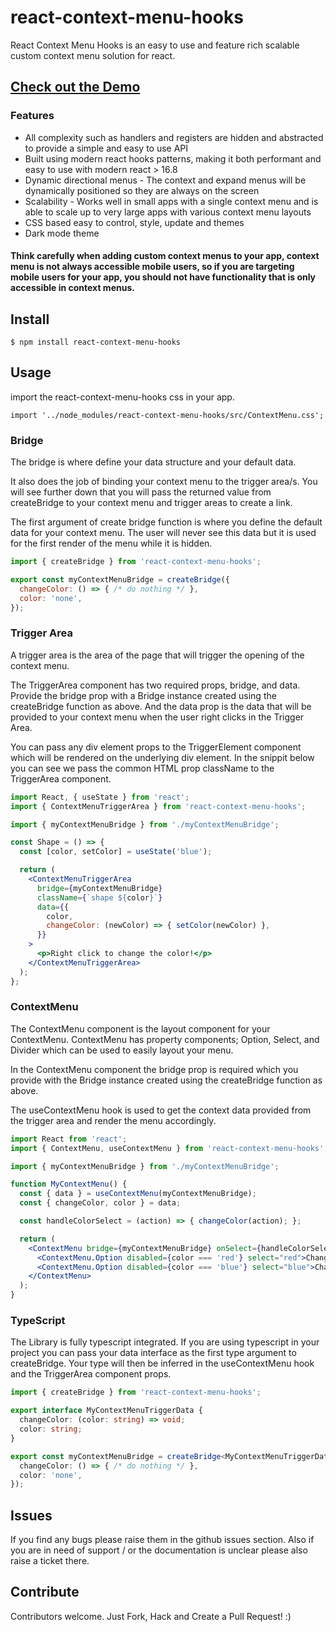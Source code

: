 # react-context-menu-hooks

React Context Menu Hooks is an easy to use and feature rich scalable custom context menu solution for react.

## [Check out the Demo](https://jazzbrown1.github.io/react-context-menu-hooks/)

### Features
- All complexity such as handlers and registers are hidden and abstracted to provide a simple and easy to use API
- Built using modern react hooks patterns, making it both performant and easy to use with modern react > 16.8
- Dynamic directional menus - The context and expand menus will be dynamically positioned so they are always on the screen
- Scalability - Works well in small apps with a single context menu and is able to scale up to very large apps with various context menu layouts
- CSS based easy to control, style, update and themes
- Dark mode theme

#### Think carefully when adding custom context menus to your app, context menu is not always accessible mobile users, so if you are targeting mobile users for your app, you should not have functionality that is only accessible in context menus.

## Install
```
$ npm install react-context-menu-hooks
```


## Usage

import the react-context-menu-hooks css in your app.

```tsx
import '../node_modules/react-context-menu-hooks/src/ContextMenu.css';
```


### Bridge

The bridge is where define your data structure and your default data.

It also does the job of binding your context menu to the trigger area/s. You will see further down that you will pass the returned value from createBridge to your context menu and trigger areas to create a link.

The first argument of create bridge function is where you define the default data for your context menu. The user will never see this data but it is used for the first render of the menu while it is hidden.

```js
import { createBridge } from 'react-context-menu-hooks';

export const myContextMenuBridge = createBridge({
  changeColor: () => { /* do nothing */ },
  color: 'none',
});
```

### Trigger Area

A trigger area is the area of the page that will trigger the opening of the context menu. 

The TriggerArea component has two required props, bridge, and data. Provide the bridge prop with a Bridge instance created using the createBridge function as above. And the data prop is the data that will be provided to your context menu when the user right clicks in the Trigger Area.

 You can pass any div element props to the TriggerElement component which will be rendered on the underlying div element. In the snippit below you can see we pass the common HTML prop className to the TriggerArea component.

```jsx
import React, { useState } from 'react';
import { ContextMenuTriggerArea } from 'react-context-menu-hooks';

import { myContextMenuBridge } from './myContextMenuBridge';

const Shape = () => {
  const [color, setColor] = useState('blue');

  return (
    <ContextMenuTriggerArea
      bridge={myContextMenuBridge}
      className={`shape ${color}`}
      data={{
        color,
        changeColor: (newColor) => { setColor(newColor) },
      }}
    >
      <p>Right click to change the color!</p>
    </ContextMenuTriggerArea>
  );
};

```

### ContextMenu

The ContextMenu component is the layout component for your ContextMenu. ContextMenu has property components; Option, Select, and Divider which can be used to easily layout your menu.

In the ContextMenu component the bridge prop is required which you provide with the Bridge instance created using the createBridge function as above.

The useContextMenu hook is used to get the context data provided from the trigger area and render the menu accordingly.
```jsx
import React from 'react';
import { ContextMenu, useContextMenu } from 'react-context-menu-hooks';

import { myContextMenuBridge } from './myContextMenuBridge';

function MyContextMenu() {
  const { data } = useContextMenu(myContextMenuBridge);
  const { changeColor, color } = data;

  const handleColorSelect = (action) => { changeColor(action); };

  return (
    <ContextMenu bridge={myContextMenuBridge} onSelect={handleColorSelect}>
      <ContextMenu.Option disabled={color === 'red'} select="red">Change to Red</ContextMenu.Option>
      <ContextMenu.Option disabled={color === 'blue'} select="blue">Change to Blue</ContextMenu.Option>
    </ContextMenu>
  );
}
```

### TypeScript

The Library is fully typescript integrated. If you are using typescript in your project you can pass your data interface as the first type argument to createBridge. Your type will then be inferred in the useContextMenu hook and the TriggerArea component props. 

```ts
import { createBridge } from 'react-context-menu-hooks';

export interface MyContextMenuTriggerData {
  changeColor: (color: string) => void;
  color: string;
}

export const myContextMenuBridge = createBridge<MyContextMenuTriggerData>({
  changeColor: () => { /* do nothing */ },
  color: 'none',
});
```


## Issues

If you find any bugs please raise them in the github issues section. Also if you are in need of support / or the documentation is unclear please also raise a ticket there.


## Contribute

Contributors welcome. Just Fork, Hack and Create a Pull Request! :)
